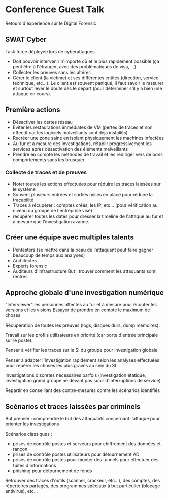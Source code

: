 # Conference Guest Talk

Retours d'expérience sur le Digital Forensic

## SWAT Cyber
Task force déployée lors de cyberattaques.
- Doit pouvoir intervenir n'importe où et le plus rapidement possible (ça peut être à l'étranger, avec des problématiques de visa, ...).
- Collecter les preuves sans les altérer.
- Gérer le client (la victime) et ses différentes entités (direction, service technique, etc...). Le client est souvent paniqué, il faut savoir le rassurer et surtout lever le doute dès le départ (pour déterminer s'il y a bien une attaque en cours).

## Première actions
- Désactiver les cartes réseau 
- Eviter les restaurations immédiates de VM (pertes de traces et non effectif car les logiciels malveillants sont déja installés)
- Recréer une zone saine en isolant physiquement les machines infectées
- Au fur et à mesure des investigations, rétablir progressivement les services après désactivation des éléments malveillants
- Prendre en compte les méthodes de travail et les rediriger vers de bons comportements sans les brusquer

### Collecte de traces et de preuves
- Noter toutes les actions effectuées pour réduire les traces laissées sur le système
- Souvent plusieurs entrées et sorties mises en place pour réduire la traçabilité
- Traces à récupérer : comptes créés, les IP, etc... (pour vérification au niveau du groupe de l'entreprise visé)
- récupérer toutes les dates pour dresser la timeline de l'attaque au fur et à mesure que l'investigation avance.

## Créer une équipe avec multiples talents
- Pentesters (se mettre dans la peau de l'attaquant peut faire gagner beaucoup de temps aux analyses)
- Architectes
- Experts forensic
- Auditeurs d'infrastructure
But : trouver comment les attaquants sont rentrés	

## Approche globale d'une investigation numérique

"Interviewer" les personnes affectés au fur et à mesure pour écouter les versions et les visions
Essayer de prendre en compte le maximum de choses

Récupération de toutes les preuves (logs, disques durs, dump mémoires). 

Travail sur les profils utilisateurs en priorité (car porte d'entrée principale sur le poste).
		
Penser à vérifier les traces sur le SI du groupe pour investigation globale 

Penser à adapter l'investigation rapidement selon les analyses effectuées pour repérer les choses les plus graves au sein du SI

Investigations discrètes nécessaires parfois (investigation étatique, investigation grand groupe ne devant pas subir d'interruptions de service)

Repartir en conseillant des contre-mesures contre les scénarios identifiés

## Scénarios et traces laissées par criminels

But premier : comprendre le but des attaquants concernant l'attaque pour orienter les investigations 

Scénarios classiques : 
- prises de contrôle postes et serveurs pour chiffrement des données et rançon
- prises de contrôle postes utilisateurs pour détournement AD
- prises de contrôle postes pour monter des tunnels pour effectuer des fuites d'informations
- phishing pour détournement de fonds

Retrouver des traces d'outils (scanner, crackeur, etc...), des comptes, des répertoires partagés, des programmes spéciaux à but particulier (blocage antivirus), etc...
		
